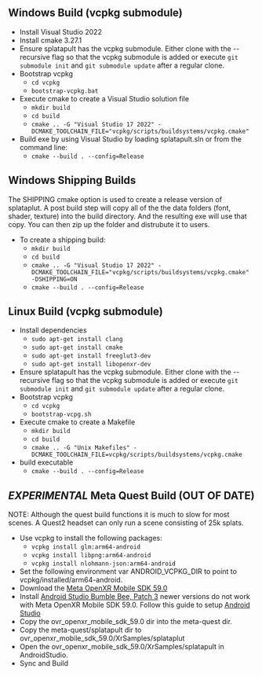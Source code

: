 Windows Build (vcpkg submodule)
-----------------------
* Install Visual Studio 2022
* Install cmake 3.27.1
* Ensure splatapult has the vcpkg submodule.
  Either clone with the --recursive flag so that the vcpkg submodule is added
  or execute `git submodule init` and `git submodule update` after a regular clone.
* Bootstrap vcpkg
  - `cd vcpkg`
  - `bootstrap-vcpkg.bat`
* Execute cmake to create a Visual Studio solution file
  - `mkdir build`
  - `cd build`
  - `cmake .. -G "Visual Studio 17 2022" -DCMAKE_TOOLCHAIN_FILE="vcpkg/scripts/buildsystems/vcpkg.cmake"`
* Build exe by using Visual Studio by loading splatapult.sln or from the command line:
  - `cmake --build . --config=Release`

Windows Shipping Builds
-------------------------
The SHIPPING cmake option is used to create a release version of splataplut.
A post build step will copy all of the the data folders (font, shader, texture) into the build directory.
And the resulting exe will use that copy.  You can then zip up the folder and distrubute it to users.

* To create a shipping build:
    - `mkdir build`
    - `cd build`
    - `cmake .. -G "Visual Studio 17 2022" -DCMAKE_TOOLCHAIN_FILE="vcpkg/scripts/buildsystems/vcpkg.cmake" -DSHIPPING=ON`
    - `cmake --build . --config=Release`

Linux Build (vcpkg submodule)
--------------------
* Install dependencies
  - `sudo apt-get install clang`
  - `sudo apt-get install cmake`
  - `sudo apt-get install freeglut3-dev`
  - `sudo apt-get install libopenxr-dev`
* Ensure splatapult has the vcpkg submodule.
  Either clone with the --recursive flag so that the vcpkg submodule is added
  or execute `git submodule init` and `git submodule update` after a regular clone.
* Bootstrap vcpkg
  - `cd vcpkg`
  - `bootstrap-vcpg.sh`
* Execute cmake to create a Makefile
  - `mkdir build`
  - `cd build`
  - `cmake .. -G "Unix Makefiles" -DCMAKE_TOOLCHAIN_FILE=vcpkg/scripts/buildsystems/vcpkg.cmake`
* build executable
  - `cmake --build . --config=Release`

*EXPERIMENTAL* Meta Quest Build (OUT OF DATE)
--------------------
NOTE: Although the quest build functions it is much to slow for most scenes.
A Quest2 headset can only run a scene consisting of 25k splats.

* Use vcpkg to install the following packages:
    - `vcpkg install glm:arm64-android`
    - `vcpkg install libpng:arm64-android`
    - `vcpkg install nlohmann-json:arm64-android`
* Set the following environment var ANDROID_VCPKG_DIR to point to vcpkg/installed/arm64-android.
* Download the [Meta OpenXR Mobile SDK 59.0](https://developer.oculus.com/downloads/package/oculus-openxr-mobile-sdk/)
* Install [Android Studio Bumble Bee, Patch 3](https://developer.android.com/studio/archive)
  newer versions do not work with Meta OpenXR Mobile SDK 59.0.
  Follow this guide to setup [Android Studio](https://developer.oculus.com/documentation/native/android/mobile-studio-setup-android/)
* Copy the ovr_openxr_mobile_sdk_59.0 dir into the meta-quest dir.
* Copy the meta-quest/splatapult dir to ovr_openxr_mobile_sdk_59.0/XrSamples/splataplut
* Open the ovr_openxr_mobile_sdk_59.0/XrSamples/splatapult in AndroidStudio.
* Sync and Build


